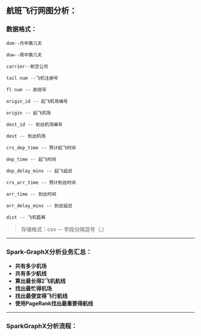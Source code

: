 ## 航班飞行网图分析：

### 数据格式：

`dom--月中第几天`

`dow--周中第几天`

`carrier--航空公司`

`tail num --飞机注册号`

`fl num -- 航班号`

`origin_id -- 起飞机场编号`

`origin -- 起飞机场`

`dest_id -- 到达机场编号`

`dest -- 到达机场`

`crs_dep_time -- 预计起飞时间`

`dep_time -- 起飞时间`

`dep_delay_mins -- 起飞延迟`

`crs_arr_time -- 预计到达时间`

`arr_time -- 到达时间`

`arr_delay_mins -- 到达延迟`

`dist -- 飞机距离`

> 存储格式：csv -- 字段分隔逗号（,）

---

### Spark-GraphX分析业务汇总：

- **共有多少机场**
- **共有多少航线**
- **算出最长得2飞机航线**
- **找出最忙得机场**
- **找出最便宜得飞行航线**
- **使用PageRank找出最重要得航线**



---

### SparkGraphX分析流程：

